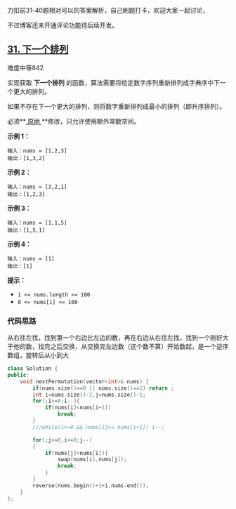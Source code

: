 力扣前31-40题相对可以的答案解析，自己刷题打卡，欢迎大家一起讨论，

不过博客还未开通评论功能待后续开发。

## [31. 下一个排列](https://leetcode-cn.com/problems/next-permutation/)

难度中等842

实现获取 **下一个排列** 的函数，算法需要将给定数字序列重新排列成字典序中下一个更大的排列。

如果不存在下一个更大的排列，则将数字重新排列成最小的排列（即升序排列）。

必须**[ 原地 ](https://baike.baidu.com/item/原地算法)**修改，只允许使用额外常数空间。

 

**示例 1：**

```
输入：nums = [1,2,3]
输出：[1,3,2]
```

**示例 2：**

```
输入：nums = [3,2,1]
输出：[1,2,3]
```

**示例 3：**

```
输入：nums = [1,1,5]
输出：[1,5,1]
```

**示例 4：**

```
输入：nums = [1]
输出：[1]
```

 

**提示：**

- `1 <= nums.length <= 100`
- `0 <= nums[i] <= 100`

### 代码思路

从右往左找，找到第一个右边比左边的数，再在右边从右往左找，找到一个刚好大于他的数，找完之后交换，从交换完左边数（这个数不算）开始数起，是一个逆序数组，旋转后从小到大

```c++
class Solution {
public:
    void nextPermutation(vector<int>& nums) {
        if(nums.size()==0 || nums.size()==1) return ;
        int i=nums.size()-2,j=nums.size()-1;
        for(;i>=0;i--){
            if(nums[i]<nums[i+1])
                break;
        }
        ///while(i>=0 && nums[i]>= nums[i+1]) i--;

        for(;j>=0,i>=0;j--)
        {
            if(nums[j]>nums[i]){
                swap(nums[i],nums[j]);
                break;
            }
        }
        reverse(nums.begin()+1+i,nums.end());
    }
};
```

